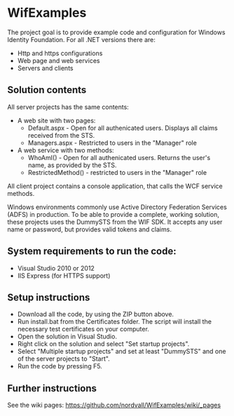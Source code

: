 WifExamples
===========

The project goal is to provide example code and configuration for Windows Identity Foundation. For all .NET versions there are:
* Http and https configurations
* Web page and web services
* Servers and clients

Solution contents
-----------------
All server projects has the same contents:
* A web site with two pages:
  * Default.aspx - Open for all authenicated users. Displays all claims received from the STS.
  * Managers.aspx - Restricted to users in the "Manager" role
* A web service with two methods:
  * WhoAmI() - Open for all authenicated users. Returns the user's name, as provided by the STS.
  * RestrictedMethod() - restricted to users in the "Manager" role

All client project contains a console application, that calls the WCF service methods.

Windows environments commonly use Active Directory Federation Services (ADFS) in production. To be able to provide a complete, working solution, these projects uses the DummySTS from the WIF SDK. It accepts any user name or password, but provides valid tokens and claims. 

System requirements to run the code:
------------------------------------
* Visual Studio 2010 or 2012
* IIS Express (for HTTPS support)
 
Setup instructions
------------------
* Download all the code, by using the ZIP button above.
* Run install.bat from the Certificates folder. The script will install the necessary test certificates on your computer.
* Open the solution in Visual Studio. 
* Right click on the solution and select "Set startup projects".
* Select "Multiple startup projects" and set at least "DummySTS" and one of the server projects to "Start". 
* Run the code by pressing F5.

Further instructions
--------------------
See the wiki pages: https://github.com/nordvall/WifExamples/wiki/_pages
